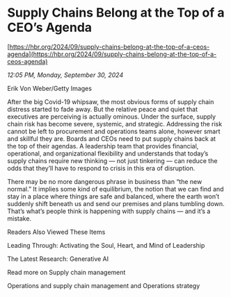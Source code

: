 # Supply Chains Belong at the Top of a CEO’s Agenda

[https://hbr.org/2024/09/supply-chains-belong-at-the-top-of-a-ceos-agenda](https://hbr.org/2024/09/supply-chains-belong-at-the-top-of-a-ceos-agenda)

*12:05 PM, Monday, September 30, 2024*

Erik Von Weber/Getty Images

After the big Covid-19 whipsaw, the most obvious forms of supply chain distress started to fade away. But the relative peace and quiet that executives are perceiving is actually ominous. Under the surface, supply chain risk has become severe, systemic, and strategic. Addressing the risk cannot be left to procurement and operations teams alone, however smart and skillful they are. Boards and CEOs need to put supply chains back at the top of their agendas. A leadership team that provides financial, operational, and organizational flexibility and understands that today’s supply chains require new thinking — not just tinkering — can reduce the odds that they’ll have to respond to crisis in this era of disruption.

There may be no more dangerous phrase in business than “the new normal.” It implies some kind of equilibrium, the notion that we can find and stay in a place where things are safe and balanced, where the earth won’t suddenly shift beneath us and send our premises and plans tumbling down. That’s what’s people think is happening with supply chains — and it’s a mistake.

Readers Also Viewed These Items

Leading Through: Activating the Soul, Heart, and Mind of Leadership

The Latest Research: Generative AI

Read more on Supply chain management

Operations and supply chain management and Operations strategy

